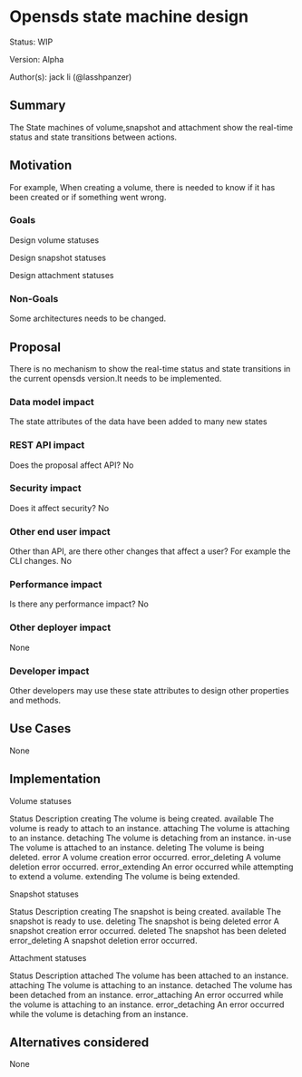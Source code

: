 # Opensds state machine design

Status: WIP

Version: Alpha

Author(s): jack li (@lasshpanzer)

## Summary

The State machines of volume,snapshot and attachment show the real-time status and state transitions between actions.

## Motivation

For example, When creating a volume, there is needed to know if it has been created or if something went wrong.

### Goals

Design volume statuses

Design snapshot statuses

Design attachment statuses

### Non-Goals

Some architectures needs to be changed.

## Proposal

There is no mechanism to show the real-time status and state transitions in the current opensds version.It needs to be implemented.

### Data model impact

The state attributes of the data have been added to many new states

### REST API impact

Does the proposal affect API?
No

### Security impact

Does it affect security?
No

### Other end user impact

Other than API, are there other changes that affect a user? For example the CLI changes.
No

### Performance impact

Is there any performance impact?
No

### Other deployer impact

None

### Developer impact

Other developers may use these state attributes to design other properties and methods.

## Use Cases

None

## Implementation

Volume statuses

Status            Description
creating	      The volume is being created. 
available	      The volume is ready to attach to an instance.
attaching	      The volume is attaching to an instance.
detaching	      The volume is detaching from an instance.
in-use            The volume is attached to an instance.
deleting	      The volume is being deleted.
error             A volume creation error occurred.
error_deleting    A volume deletion error occurred.
error_extending   An error occurred while attempting to extend a volume.
extending         The volume is being extended.


Snapshot statuses

Status	          Description
creating	      The snapshot is being created.
available	      The snapshot is ready to use.
deleting	      The snapshot is being deleted
error	          A snapshot creation error occurred.
deleted	          The snapshot has been deleted
error_deleting	  A snapshot deletion error occurred.


Attachment statuses

Status	          Description
attached	      The volume has been attached to an instance.
attaching	      The volume is attaching to an instance.
detached	      The volume has been detached from an instance.
error_attaching   An error occurred while the volume is attaching to an instance.
error_detaching	  An error occurred while the volume is detaching from an instance.


## Alternatives considered

None
